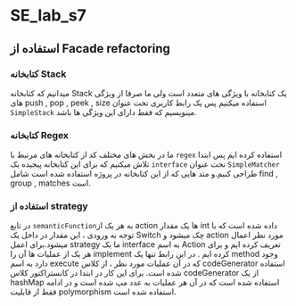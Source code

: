 # SE_lab_s7
## استفاده از Facade refactoring
### کتابخانه Stack
میدانیم که کتابخانه Stack یک کتابخانه با ویژگی های متعدد است ولی ما صرفا از ویژگی های push , pop , peek , size استفاده میکنیم پس یک رابط کاربری تحت عنوان `SimpleStack` مینویسیم که فقط دارای این ویژگی ها باشد.
### کتابخانه Regex
ما در بخش های مختلف کد از  کتابخانه های مرتبط با `regex` استفاده کرده ایم پس ابتدا تلاش میکنیم که برای این کتابخانه پیجیده یک `interface` تحت عنوان `SimpleMatcher` طراحی کنیم.و متد هایی که از این کتابخانه در پروژه استفاده شده است شامل find , group , matches است.

### استفاده از strategy
در تابع `semanticFunction`به هر یک از action ها یک مقدار int داده شده است که با توجه به ورودی ، این مقدار در داخل یک Switch چک میشود و action مورد نظر اعمال میشود.برای اعمل strategy ما یک interface به اسم Action تعریف کرده ایم و برای هر یک از عملیات ها آن را implement کرده ایم . در این رابط تنها یک method وجود دارد به اسم execute که در آن عملیات مورد نظر ، از کلاس codeGenerator استفاده شده است. برای این کار در ابتدا در کانستراکتور کلاس codeGenerator از یک hashMap استفاده شده است که در آن هر عملیات به عدد مپ شده است و در ادامه فقط از قابلیت polymorphism استفاده شده است.

###
